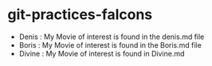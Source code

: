 
# git-practices-falcons

- Denis : My Movie of interest is found in the denis.md file
- Boris : My Movie of interest is found in the Boris.md file
- Divine : My Movie of interest is found in Divine.md